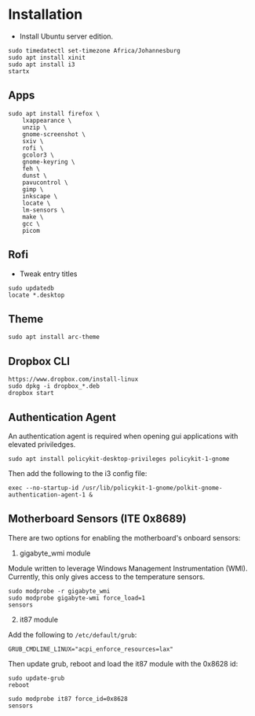 # Installation
- Install Ubuntu server edition.
```
sudo timedatectl set-timezone Africa/Johannesburg
sudo apt install xinit
sudo apt install i3
startx
```

## Apps
```
sudo apt install firefox \
    lxappearance \
    unzip \
    gnome-screenshot \
    sxiv \
    rofi \
    gcolor3 \
    gnome-keyring \
    feh \
    dunst \
    pavucontrol \
    gimp \
    inkscape \
    locate \
    lm-sensors \
    make \
    gcc \
    picom
```

## Rofi
- Tweak entry titles
```
sudo updatedb
locate *.desktop
```

## Theme
```
sudo apt install arc-theme
```

## Dropbox CLI
```
https://www.dropbox.com/install-linux
sudo dpkg -i dropbox_*.deb
dropbox start
```

## Authentication Agent
An authentication agent is required when opening gui applications with elevated priviledges.

```
sudo apt install policykit-desktop-privileges policykit-1-gnome
```

Then add the following to the i3 config file:
```
exec --no-startup-id /usr/lib/policykit-1-gnome/polkit-gnome-authentication-agent-1 &
```

## Motherboard Sensors (ITE 0x8689)
There are two options for enabling the motherboard's onboard sensors:

1. gigabyte_wmi module

Module written to leverage Windows Management Instrumentation (WMI).
Currently, this only gives access to the temperature sensors.
```
sudo modprobe -r gigabyte_wmi
sudo modprobe gigabyte-wmi force_load=1
sensors
```

2. it87 module

Add the following to `/etc/default/grub`:
```
GRUB_CMDLINE_LINUX="acpi_enforce_resources=lax"
```
Then update grub, reboot and load the it87 module with the 0x8628 id:
```
sudo update-grub
reboot
```
```
sudo modprobe it87 force_id=0x8628
sensors
```
